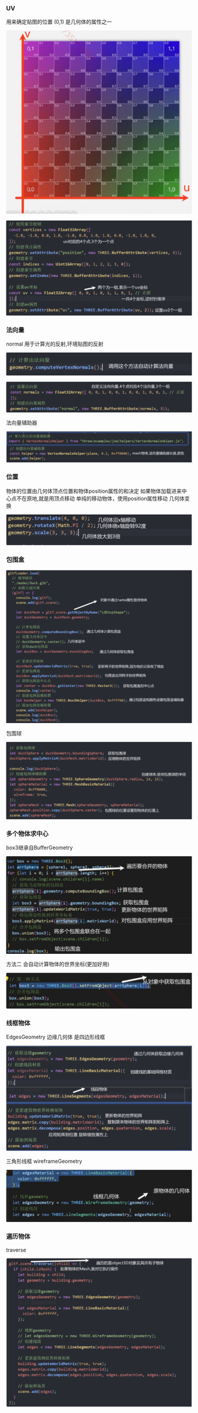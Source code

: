 ### UV

用来确定贴图的位置
(0,1)
是几何体的属性之一

![image-20240228143653715](img/image-20240228143653715.png)

![image-20240228143704739](img/image-20240228143704739.png)

### 法向量

normal
用于计算光的反射,环境贴图的反射

![image-20240228143740229](img/image-20240228143740229.png)

![image-20240228143752056](img/image-20240228143752056.png)

法向量辅助器

![image-20240228143810084](img/image-20240228143810084.png)

### 位置

物体的位置由几何体顶点位置和物体position属性的和决定
如果物体加载进来中心点不在原地,就是用顶点移动
单纯的移动物体，使用position属性移动
几何体变换

![image-20240228143834718](img/image-20240228143834718.png)

### 包围盒

![image-20240228144024072](img/image-20240228144024072.png)

包围球

![image-20240228144039094](img/image-20240228144039094.png)

### 多个物体求中心

box3继承自BufferGeometry

![image-20240228144104842](img/image-20240228144104842.png)

方法二
会自动计算物体的世界坐标(更加好用)

![image-20240228144121765](img/image-20240228144121765.png)

### 线框物体

EdgesGeometry
边缘几何体
是四边形线框

![image-20240228144142671](img/image-20240228144142671.png)

三角形线框
wireframeGeometry

![image-20240228144158079](img/image-20240228144158079.png)

### 遍历物体

traverse

![image-20240228144220592](img/image-20240228144220592.png)
